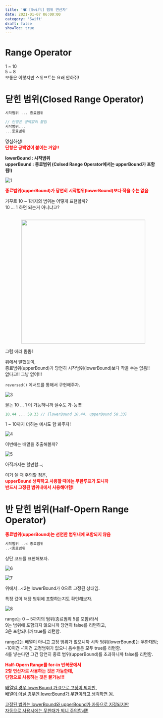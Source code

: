 ```yaml
---
title: '🕊 [Swift] 범위 연산자'
date: 2021-01-07 06:00:00
category: 'Swift'
draft: false
showToc: true
---
```


# Range Operator

1 ~ 10  
5 ~ 8  
보통은 이렇지만 스위프트는 요래 안하쥐!

# 닫힌 범위(Closed Range Operator)

```swift
시작범위 ... 종료범위

// 단항은 공백없이 붙임
시작범위...
...종료범위
```

명심하삼!  
<span style="color: red;">**단항은 공백없이 붙이는 거임!!**</span>

**lowerBound : 시작범위  
upperBound : 종료범위 (Colsed Range Operator에서는 upperBound가 포함됨!)**

![1](https://user-images.githubusercontent.com/55340876/110207335-1cfe8a00-7ec6-11eb-8518-cb1db28d92fc.png)

<span style="color: red;">**종료범위(upperBound)가 당연히 시작범위(lowerBound)보다 작을 수는 없음**</span>

거꾸로 10 ~ 1까지의 범위는 어떻게 표현할까?  
10 ... 1 하면 되는거 아니냐고?

</br>

<center>
<img width="400" alt="" src="https://user-images.githubusercontent.com/55340876/110207333-1c65f380-7ec6-11eb-8524-641144e93473.jpeg">
</center>

그럼 에러 뿜뿜!

위에서 말했듯이,  
종료범위(upperBound)가 당연히 시작범위(lowerBound)보다 작을 수는 없음!!  
없다고!! 그냥 없어!!!

`reversed()` 메서드를 통해서 구현해주자.

![3](https://user-images.githubusercontent.com/55340876/110207332-1c65f380-7ec6-11eb-96ac-ccbb4db01375.png)

물논 10 ... 1 이 가능하니까 실수도 가-능!!!!

```swift
10.44 ... 58.33 // {lowerBound 10.44, upperBound 58.33}
```

1 ~ 10까지 더하는 예시도 함 봐주자!

![4](https://user-images.githubusercontent.com/55340876/110207331-1bcd5d00-7ec6-11eb-918e-bb200ca3f977.png)

이번에는 배열을 추출해볼까?

![5](https://user-images.githubusercontent.com/55340876/110207330-1bcd5d00-7ec6-11eb-957c-1b95b007dfa4.png)

아직까지는 할만함...;

이거 쓸 때 주의할 점은,  
<span style="color: red;">**upperBound 생략하고 사용할 때에는 무한루프가 도니까  
반드시 고정된 범위내에서 사용해야함!**</span>

# 반 닫힌 범위(Half-Opern Range Operator)

<span style="color: red;">**종료범위(upperBound)는 선언한 범위내에 포함되지 않음**</span>

```swift
시작범위 ..< 종료범위
..<종료범위
```

상단 코드를 표현해보자.

![6](https://user-images.githubusercontent.com/55340876/110207329-1b34c680-7ec6-11eb-8c99-0835ba3a0862.png)

![7](https://user-images.githubusercontent.com/55340876/110207328-1b34c680-7ec6-11eb-9d10-16dc159ebbd6.png)

위에서 ..<2는 lowerBound가 0으로 고정된 상태임.

특정 값이 해당 범위에 포함하는지도 확인해보자.

![8](https://user-images.githubusercontent.com/55340876/110207327-1a039980-7ec6-11eb-85fd-d190620db22f.png)

range는 0 ~ 5까지의 범위(종료범위 5를 포함)라서  
9는 범위에 포함되지 않으니까 당연히 false를 리턴하고,  
3은 포함되니까 true를 리턴함.

range2는 배열이 아니고 고정 범위가 없으니까 시작 범위(lowerBound)는 무한대임;  
-10이건 -1이건 고정범위가 없으니 음수들은 모두 true를 리턴함.  
4를 넣는다면 그건 당연히 종료 범위(upperBound)를 초과하니까 false를 리턴함.

<span style="color: red;">**Half-Opern Range를 for-in 반복문에서  
2항 연산자로 사용하는 것은 가능한데,  
단항으로 사용하는 것은 불가능!!!**</span>

<u>배열일 경우 lowerBound 가 0으로 고정이 되지만,  
배열이 아닐 경우엔 lowerBound가 무한이라고 생각하면 됨.</u>

<u>고정된 범위는 lowerBound와 upperBound가 자동으로 지정되지만  
자동으로 사용시에는 무한대가 되니 주의합세!!</u>
